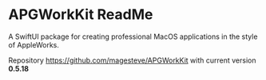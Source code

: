 # APGWorkKit ReadMe

A SwiftUI package for creating professional MacOS applications in the style of AppleWorks.

Repository https://github.com/magesteve/APGWorkKit with current version **0.5.18**
